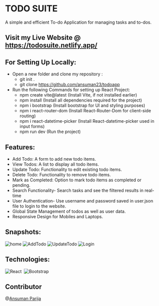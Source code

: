 # TODO SUITE
A simple and efficient To-do Application for managing tasks and to-dos.

## Visit my Live Website @ https://todosuite.netlify.app/

## For Setting Up Locally:
- Open a new folder and clone my repository :
    - git init .
    - git clone https://github.com/ansuman23/todoapp
- Run the following Commands for setting up React Project:
    - npm create vite@latest (Install Vite, if not installed earlier)
    - npm install (Install all dependencies required for the project)
    - npm i bootstrap (Install bootstrap for UI and styling purposes)
    - npm i react-router-dom (Install React-Router-Dom for client-side routing)
    - npm i react-datetime-picker (Install React-datetime-picker used in input forms)
    - npm run dev (Run the project)

## Features:
- Add Todo: A form to add new todo items.
- View Todos: A list to display all todo items.
- Update Todo: Functionality to edit existing todo items.
- Delete Todo: Functionality to remove todo items.
- Mark as Completed: Option to mark todo items as completed or
pending.
- Search Functionality- Search tasks and see the filtered results in real-time
- User Authentication- Use username and password saved in user.json file to login to the website.
- Global State Management of todos as well as user data.
- Responsive Design for Mobiles and Laptops.

## Snapshots:
![home](https://github.com/user-attachments/assets/33351f6b-8b4b-41aa-b20e-96d03540da33)
![AddTodo](https://github.com/user-attachments/assets/6d0d490f-c88a-478c-b4b9-6e6cde58bca3)
![UpdateTodo](https://github.com/user-attachments/assets/08fe27a5-05ae-4589-8afa-ee2f7a5d98d1)
![Login](https://github.com/user-attachments/assets/0ba5a54e-fb5d-4547-a636-5f53a15cd8a3)

## Technologies:
![React](https://img.shields.io/badge/React-61DAFB.svg?style=for-the-badge&logo=React&logoColor=black) &nbsp;![Bootstrap](https://img.shields.io/badge/Bootstrap-7952B3.svg?style=for-the-badge&logo=Bootstrap&logoColor=white)
## Contributor
@[Ansuman Parija](https://github.com/ansuman23/)
